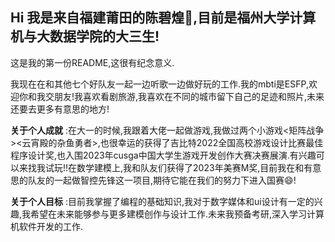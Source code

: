## Hi 我是来自福建莆田的陈碧煌👋,目前是福州大学计算机与大数据学院的大三生!
这是我的第一份README,这很有纪念意义.

我现在在和其他七个好队友一起一边听歌一边做好玩的工作.我的mbti是ESFP,欢迎你和我交朋友!我喜欢看剧旅游,我喜欢在不同的城市留下自己的足迹和照片,未来还要去更多有意思的地方!

**关于个人成就** :在大一的时候,我跟着大佬一起做游戏,我做过两个小游戏<矩阵战争><云宵殿的杂鱼勇者>,也很幸运的获得了吉比特2022全国高校游戏设计比赛最佳程序设计奖,也入围2023年cusga中国大学生游戏开发创作大赛决赛展演.有兴趣可以来找我试玩!!在数学建模上,我和队友们获得了2023年美赛M奖,目前我在和有意思的队友的一起做智控先锋这一项目,期待它能在我们的努力下进入国赛😄!


**关于个人目标** :目前我掌握了编程的基础知识,我对于数字媒体和ui设计有一定的兴趣,我希望在未来能够参与更多建模创作与设计工作.未来我预备考研,深入学习计算机软件开发的工作.
  

<!--
**cbhhhhhh/cbhhhhhh** is a ✨ _special_ ✨ repository because its `README.md` (this file) appears on your GitHub profile.

Here are some ideas to get you started:

- 🔭 I’m currently working on ...
- 🌱 I’m currently learning ...
- 👯 I’m looking to collaborate on ...
- 🤔 I’m looking for help with ...
- 💬 Ask me about ...
- 📫 How to reach me: ...
- 😄 Pronouns: ...
- ⚡ Fun fact: ...
-->
